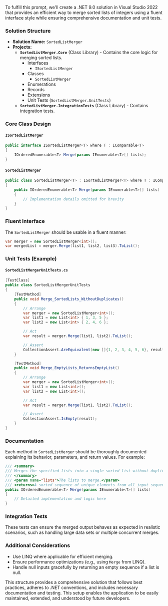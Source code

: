 ﻿To fulfill this prompt, we'll create a .NET 9.0 solution in Visual Studio 2022 that provides an efficient way to merge sorted lists of integers using a fluent interface style while ensuring comprehensive documentation and unit tests.

### Solution Structure

- **Solution Name:** `SortedListMerger`
- **Projects:**
  - **`SortedListMerger.Core`** (Class Library) - Contains the core logic for merging sorted lists.
    - Interfaces
      - `ISortedListMerger`
    - Classes
      - `SortedListMerger`
    - Enumerations
    - Records
    - Extensions
    - Unit Tests (`SortedListMerger.UnitTests`)
  - **`SortedListMerger.IntegrationTests`** (Class Library) - Contains integration tests.

### Core Class Design

#### `ISortedListMerger`

```csharp
public interface ISortedListMerger<T> where T : IComparable<T>
{
    IOrderedEnumerable<T> Merge(params IEnumerable<T>[] lists);
}
```

#### `SortedListMerger`

```csharp
public class SortedListMerger<T> : ISortedListMerger<T> where T : IComparable<T>
{
    public IOrderedEnumerable<T> Merge(params IEnumerable<T>[] lists)
    {
        // Implementation details omitted for brevity
    }
}
```

### Fluent Interface

The `SortedListMerger` should be usable in a fluent manner:

```csharp
var merger = new SortedListMerger<int>();
var mergedList = merger.Merge(list1, list2, list3).ToList();
```

### Unit Tests (Example)

#### `SortedListMergerUnitTests.cs`

```csharp
[TestClass]
public class SortedListMergerUnitTests
{
    [TestMethod]
    public void Merge_SortedLists_WithoutDuplicates()
    {
        // Arrange
        var merger = new SortedListMerger<int>();
        var list1 = new List<int> { 1, 3, 5 };
        var list2 = new List<int> { 2, 4, 6 };

        // Act
        var result = merger.Merge(list1, list2).ToList();

        // Assert
        CollectionAssert.AreEquivalent(new []{1, 2, 3, 4, 5, 6}, result);
    }

    [TestMethod]
    public void Merge_EmptyLists_ReturnsEmptyList()
    {
        // Arrange
        var merger = new SortedListMerger<int>();
        var list1 = new List<int>();
        var list2 = new List<int>();

        // Act
        var result = merger.Merge(list1, list2).ToList();

        // Assert
        CollectionAssert.IsEmpty(result);
    }
}
```

### Documentation

Each method in `SortedListMerger` should be thoroughly documented explaining its behavior, parameters, and return values. For example:

```csharp
/// <summary>
/// Merges the specified lists into a single sorted list without duplicates.
/// </summary>
/// <param name="lists">The lists to merge.</param>
/// <returns>A sorted sequence of unique elements from all input sequences.</returns>
public IOrderedEnumerable<T> Merge(params IEnumerable<T>[] lists)
{
    // Detailed implementation and logic here
}
```

### Integration Tests

These tests can ensure the merged output behaves as expected in realistic scenarios, such as handling large data sets or multiple concurrent merges.

### Additional Considerations

- Use LINQ where applicable for efficient merging.
- Ensure performance optimizations (e.g., using `Merge` from LINQ).
- Handle null inputs gracefully by returning an empty sequence if a list is null.

This structure provides a comprehensive solution that follows best practices, adheres to .NET conventions, and includes necessary documentation and testing. This setup enables the application to be easily maintained, extended, and understood by future developers.